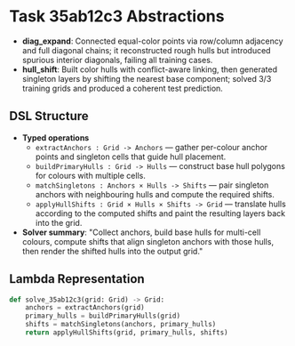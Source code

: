 # Task 35ab12c3 Abstractions

- **diag_expand**: Connected equal-color points via row/column adjacency and full diagonal chains; it reconstructed rough hulls but introduced spurious interior diagonals, failing all training cases.
- **hull_shift**: Built color hulls with conflict-aware linking, then generated singleton layers by shifting the nearest base component; solved 3/3 training grids and produced a coherent test prediction.

## DSL Structure
- **Typed operations**
  - `extractAnchors : Grid -> Anchors` — gather per-colour anchor points and singleton cells that guide hull placement.
  - `buildPrimaryHulls : Grid -> Hulls` — construct base hull polygons for colours with multiple cells.
  - `matchSingletons : Anchors × Hulls -> Shifts` — pair singleton anchors with neighbouring hulls and compute the required shifts.
  - `applyHullShifts : Grid × Hulls × Shifts -> Grid` — translate hulls according to the computed shifts and paint the resulting layers back into the grid.
- **Solver summary**: "Collect anchors, build base hulls for multi-cell colours, compute shifts that align singleton anchors with those hulls, then render the shifted hulls into the output grid."

## Lambda Representation

```python
def solve_35ab12c3(grid: Grid) -> Grid:
    anchors = extractAnchors(grid)
    primary_hulls = buildPrimaryHulls(grid)
    shifts = matchSingletons(anchors, primary_hulls)
    return applyHullShifts(grid, primary_hulls, shifts)
```
